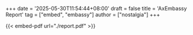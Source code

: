 +++
date = '2025-05-30T11:54:44+08:00'
draft = false
title = 'AxEmbassy Report'
tag = ["embed", "embassy"]
author = ["nostalgia"]
+++

{{< embed-pdf url="./report.pdf" >}}
